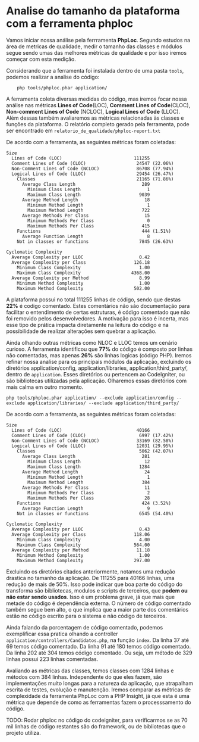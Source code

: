 # Analise do tamanho da plataforma com a ferramenta phploc

Vamos iniciar nossa análise pela ferrramenta **PhpLoc**. Segundo estudos na área de metricas de
qualidade, medir o tamanho das classes e módulos segue sendo umas das melhores métricas de
qualidade e por isso iremos começar com esta medição.

Considerando que a ferramenta foi instalada dentro de uma pasta `tools`, 
podemos realizar a analise do código:

		php tools/phploc.phar application/

A ferramenta coleta diversas medidas do código, mas iremos focar nossa análise nas métricas **Lines
of Code**(LOC), **Comment Lines of Code**(CLOC), **Non-comment Lines of Code** (NCLOC), **Logical
Lines of Code** (LLOC). Além dessas também avaliaremos as métricas relacionadas às classes e
funções da plataforma. O relatório completo gerado pela ferramenta, pode ser encontrado em
`relatorio_de_qualidade/phploc-report.txt`

De acordo com a ferramenta, as seguintes métricas foram coletadas:


```
Size
  Lines of Code (LOC)                           111255
  Comment Lines of Code (CLOC)                   24547 (22.06%)
  Non-Comment Lines of Code (NCLOC)              86708 (77.94%)
  Logical Lines of Code (LLOC)                   29454 (26.47%)
    Classes                                      21165 (71.86%)
      Average Class Length                         289
        Minimum Class Length                         1
        Maximum Class Length                      9039
      Average Method Length                         18
        Minimum Method Length                        1
        Maximum Method Length                      722
      Average Methods Per Class                     15
        Minimum Methods Per Class                    0
        Maximum Methods Per Class                  415
    Functions                                      444 (1.51%)
      Average Function Length                        8
    Not in classes or functions                   7845 (26.63%)

Cyclomatic Complexity
  Average Complexity per LLOC                     0.42
  Average Complexity per Class                  126.18
    Minimum Class Complexity                      1.00
    Maximum Class Complexity                   4368.00
  Average Complexity per Method                   8.99
    Minimum Method Complexity                     1.00
    Maximum Method Complexity                   502.00

```

A plataforma possui no total 111255 linhas de código, sendo que destas **22%** é codigo comentado.
Estes comentários não são documentação para facilitar o entendimento de certas estruturas, é código
comentado que não foi removido pelos desenvolvedores. A motivação para isso é incerta, mas esse tipo
de prática impacta diretamente na leitura do código e na possibilidade de realizar alterações sem
quebrar a aplicação.

Ainda olhando outras métricas como NLOC e LLOC temos um cenário curioso. A ferramenta identificou
que **77%** do código é composto por linhas não comentadas, mas apenas **26%** são linhas logicas
(código PHP). Iremos refinar nossa analise para os principais módulos da aplicação, excluindo
os diretórios application/config, application/libraries, application/third_party/, dentro de `application`. Esses diretórios ou pertencem ao CodeIgniter, ou são bibliotecas utilizadas pela aplicação. Olharemos essas diretórios com mais calma em outro momento.

    php tools/phploc.phar application/ --exclude application/config --exclude application/libraries/ --exclude application/third_party/


De acordo com a ferramenta, as seguintes métricas foram coletadas:

```
Size
  Lines of Code (LOC)                            40166
  Comment Lines of Code (CLOC)                    6997 (17.42%)
  Non-Comment Lines of Code (NCLOC)              33169 (82.58%)
  Logical Lines of Code (LLOC)                   12031 (29.95%)
    Classes                                       5062 (42.07%)
      Average Class Length                         281
        Minimum Class Length                        12
        Maximum Class Length                      1284
      Average Method Length                         24
        Minimum Method Length                        1
        Maximum Method Length                      384
      Average Methods Per Class                     11
        Minimum Methods Per Class                    2
        Maximum Methods Per Class                   28
    Functions                                      424 (3.52%)
      Average Function Length                        9
    Not in classes or functions                   6545 (54.40%)

Cyclomatic Complexity
  Average Complexity per LLOC                     0.43
  Average Complexity per Class                  118.06
    Minimum Class Complexity                      4.00
    Maximum Class Complexity                    564.00
  Average Complexity per Method                  11.18
    Minimum Method Complexity                     1.00
    Maximum Method Complexity                   297.00

```

Excluindo os diretórios citados anteriormente, notamos uma redução drastica no tamanho da aplicação. De 111255 para 40166 linhas, uma redução de mais de 50%. Isso pode indicar que boa parte do código do transforma são bibliotecas, modulos e scripts de terceiros, que **podem ou não estar sendo usados**. Isso é um problema grave, já que mais que metade do código é dependência externa. O número de código comentado também segue bem alto, o que implica que a maior parte dos comentários estão no código escrito para o sistema e não código de terceiros.

Ainda falando da porcentagem de código comentado, podemos exemplificar essa pratica olhando a
controller `application/controllers/Candidatos.php`, na função `index`. Da linha 37 até 69 temos
código comentado. Da linha 91 até 180 temos código comentado. Da linha 202 até 304 temos código
comentado. Ou seja, um método de 329 linhas possui 223 linhas comentadas.  

Avaliando as métricas das classes, temos classes com 1284 linhas e métodos com 384 linhas.
Independente do que eles fazem, são implementações muito longas para a natureza da aplicação, que atrapalham escrita de testes, evolução e manutenção. Iremos comparar as métricas de complexidade da ferramenta PhpLoc com a PHP Insight, já que esta é uma métrica que depende de como as ferramentas fazem o processsamento do código.

TODO: Rodar phploc no código do codeigniter, para verificarmos se as 70 mil linhas de código
restantes são do framework, ou de bibliotecas que o projeto utiliza.


